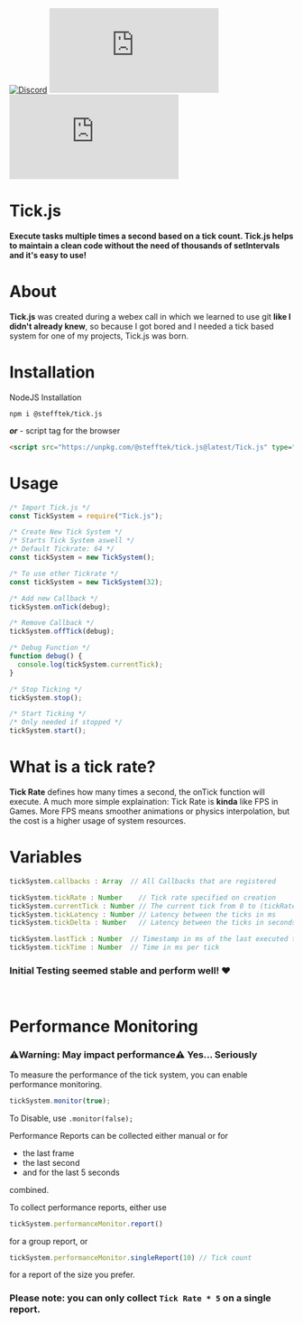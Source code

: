 [![Discord](https://img.shields.io/discord/803319138260090910?color=%237289DA&label=Discord)](https://discord.gg/Qgv8DSMYM3) [![GitHub code size in bytes](https://img.shields.io/github/languages/code-size/stefftek/tick.js)](https://github.com/SteffTek/tick.js) [![GitHub issues](https://img.shields.io/github/issues/stefftek/tick.js)](https://github.com/SteffTek/tick.js/issues)

# Tick.js
**Execute tasks multiple times a second based on a tick count. Tick.js helps to maintain a clean code without the need of thousands of setIntervals and it's easy to use!**

# About
**Tick.js** was created during a webex call in which we learned to use git __like I didn't already knew__, so because I got bored and I needed a tick based system for one of my projects, Tick.js was born.

# Installation
NodeJS Installation
```
npm i @stefftek/tick.js
```
***or*** - script tag for the browser
```html
<script src="https://unpkg.com/@stefftek/tick.js@latest/Tick.js" type="text/javascript"></script>
```

# Usage
```js
/* Import Tick.js */
const TickSystem = require("Tick.js");

/* Create New Tick System */
/* Starts Tick System aswell */
/* Default Tickrate: 64 */
const tickSystem = new TickSystem();

/* To use other Tickrate */
const tickSystem = new TickSystem(32);

/* Add new Callback */
tickSystem.onTick(debug);

/* Remove Callback */
tickSystem.offTick(debug);

/* Debug Function */
function debug() {
  console.log(tickSystem.currentTick);
}

/* Stop Ticking */
tickSystem.stop();

/* Start Ticking */
/* Only needed if stopped */
tickSystem.start();
```

# What is a tick rate?
**Tick Rate** defines how many times a second, the onTick function will execute. A much more simple explaination: Tick Rate is __kinda__ like FPS in Games. More FPS means smoother animations or physics interpolation, but the cost is a higher usage of system resources.


# Variables
```js
tickSystem.callbacks : Array  // All Callbacks that are registered

tickSystem.tickRate : Number    // Tick rate specified on creation
tickSystem.currentTick : Number // The current tick from 0 to (tickRate - 1)
tickSystem.tickLatency : Number // Latency between the ticks in ms
tickSystem.tickDelta : Number   // Latency between the ticks in seconds

tickSystem.lastTick : Number  // Timestamp in ms of the last executed tick
tickSystem.tickTime : Number  // Time in ms per tick
```

### Initial Testing seemed stable and perform well! ❤
<br>

# Performance Monitoring
### ⚠️Warning: May impact performance⚠️ Yes... Seriously

To measure the performance of the tick system, you can enable performance monitoring.
```js
tickSystem.monitor(true);
```
To Disable, use `.monitor(false);`

Performance Reports can be collected either manual or for
- the last frame
- the last second
- and for the last 5 seconds

combined.

To collect performance reports, either use
```js
tickSystem.performanceMonitor.report()
```
for a group report, or
```js
tickSystem.performanceMonitor.singleReport(10) // Tick count
```
for a report of the size you prefer.

### Please note: you can only collect `Tick Rate * 5` on a single report.
